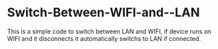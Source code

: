 # Switch-Between-WIFI-and--LAN
This is a simple code to switch between LAN and WIFI, if device runs on WIFI and it disconnects it automatically switchs to LAN if connected.
